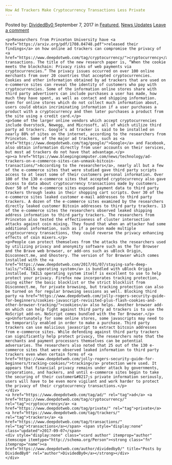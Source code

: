 ```yaml
---
How Ad Trackers Make Cryptocurrency Transactions Less Private
---
```

<article class="post-listing post-22424 post type-post status-publish format-standard has-post-thumbnail hentry 
 tag-ad tag-cryptocurrency tag-private tag-trackers tag-transactions">
    <div class="post-inner">
        <span>Posted by: <a href="https://www.deepdotweb.com/author/dividedby0/" title="">DividedBy0 </a></span>
    <span>September 7, 2017</span>
    <span>in <a href="https://www.deepdotweb.com/category/deepdot-news/" rel="category tag">Featured</a>, <a href="https://www.deepdotweb.com/category/news-updates/" rel="category tag">News Updates</a></span>
    <span><a href="https://www.deepdotweb.com/2017/09/07/ad-trackers-make-cryptocurrency-transactions-less-private/#respond">Leave a comment</a></span>
    </p>
    <div class="clear"></div>
    
    <p>Researchers from Princeton University have <a href="https://arxiv.org/pdf/1708.04748.pdf">released their findings</a> on how online ad trackers can compromise the privacy of <a href="https://www.deepdotweb.com/tag/cryptocurrency/">cryptocurrency</a> transactions. The title of the new research paper is, “When the cookie meets the blockchain: Privacy risks of web payments via cryptocurrencies.” The privacy issues occurred on over 100 online merchants from over 20 countries that accepted cryptocurrencies. Cookies and other information obtained by ad trackers that are used on e-commerce sites can reveal the identity of customers who pay with cryptocurrencies. Some of the information online stores share with third party advertisers can include purchases a user has made, how much they have spent, as well as contact and shipping information. Even for online stores which do not collect much information about, users could obtain incriminating information if a user purchases a product with a cryptocurrency and then later purchases a product from the site using a credit card.</p>
    <p>Some of the larger online vendors which accept cryptocurrencies include Overstock, Newegg, and Microsoft, all of which utilize third party ad trackers. Google’s ad tracker is said to be installed on nearly 80% of sites on the internet, according to the researchers from Princeton. Some of the major ad trackers, such as <a href="https://www.deepdotweb.com/tag/google/">Google</a> and Facebook, also obtain information directly from user accounts on their services, but most ad trackers do not have that advantage.</p>
    <p><a href="https://www.bleepingcomputer.com/news/technology/ad-trackers-on-e-commerce-sites-can-unmask-bitcoin-transactions/">According to the researchers</a>, nearly all but a few of the e-commerce sites that were studied gave third party scripts access to at least some of their customers personal information. Over 100 of the 130 e-commerce sites that accepted cryptocurrency also gave access to data about cryptocurrency transactions made by customers. Over 50 of the e-commerce sites exposed payment data to third party trackers through leaks in their shopping cart scripts. Over 30 of the e-commerce sites leaked customer e-mail addresses to third party trackers. A dozen of the e-commerce sites examined by the researchers directly leaked customer Bitcoin addresses to third party trackers. 13 of the e-commerce sites the researchers observed leaked shipping address information to third party trackers. The researchers from Princeton also tested the effectiveness of cluster intersection attacks against coin mixing. They found that when an attacker had some additional information, such as if a person made multiple cryptocurrency transactions, they could reverse the privacy enhancing effects of coin mixers.</p>
    <p>People can protect themselves from the attacks the researchers used by utilizing privacy and anonymity software such as the Tor Browser and the Brave web browser, or add-ons such as uBlock Origin, Disconnect.me, and Ghostery. The version of Tor Browser which comes installed with the <a href="https://www.deepdotweb.com/2017/01/07/staying-safe-deep-tails/">TAILS operating system</a> is bundled with uBlock Origin installed. TAILS operating system itself is excellent to use to help protect your privacy. Firefox now incorporates tracking protection, using either the basic blocklist or the strict blocklist from Disconnect.me, for private browsing, but tracking protection can also be turned on for regular browsing sessions as well. Blocking third party <a href="https://www.deepdotweb.com/jolly-rogers-security-guide-for-beginners/cookies-javascript-revisited-plus-flash-cookies-and-other-browser-tracking/">cookies</a> also helps. Another browser add-on which can help fight against third party ad trackers is to use the NoScript add-on. NoScript comes bundled with the Tor Browser.</p>
    <p>Unfortunately for some online stores, some javascripts may need to be temporarily enabled in order to make a purchase. Third party trackers can use malicious javascript to extract bitcoin addresses from e-commerce sites. While defending against third party trackers can significantly help protect privacy, the researchers note that the merchants and payment processors themselves can be potential adversaries. The researchers also noted that 25 out of the 130 e-commerce sites that were observed leaked information to third party trackers even when certain forms of <a href="https://www.deepdotweb.com/jolly-rogers-security-guide-for-beginners/tracking-cookies/">tracking</a> protection were used. It appears that financial privacy remains under attack by governments, corporations, and hackers, and until e-commerce sites begin to take the securing of their customer&#8217;s private information seriously, users will have to be even more vigilant and work harder to protect the privacy of their cryptocurrency transactions.</p>
    </div>
    <a href="https://www.deepdotweb.com/tag/ad/" rel="tag">ad</a> <a href="https://www.deepdotweb.com/tag/cryptocurrency/" rel="tag">cryptocurrency</a> <a href="https://www.deepdotweb.com/tag/private/" rel="tag">private</a> <a href="https://www.deepdotweb.com/tag/trackers/" rel="tag">trackers</a> <a href="https://www.deepdotweb.com/tag/transactions/" rel="tag">transactions</a></span> <span style="display:none" class="updated">2017-09-07</span>
    <div style="display:none" class="vcard author" itemprop="author" itemscope itemtype="http://schema.org/Person"><strong class="fn" itemprop="name"><a href="https://www.deepdotweb.com/author/dividedby0/" title="Posts by DividedBy0" rel="author">DividedBy0</a></strong></div>
    </div>
</article>


